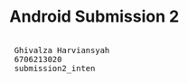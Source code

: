 <h1> Android Submission 2 </h1>
 
 <pre> 
 Ghivalza Harviansyah
 6706213020
 submission2_inten
 </pre>
